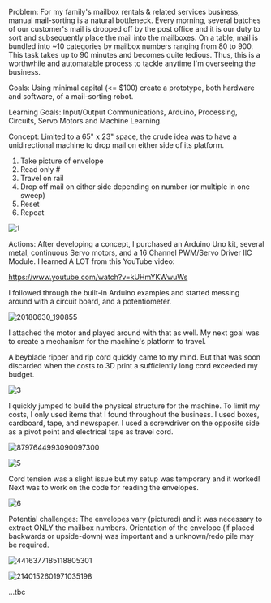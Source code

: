 Problem:
For my family's mailbox rentals & related services business, manual mail-sorting is a natural bottleneck. Every morning, several batches of our customer's mail is dropped off by the post office and it is our duty to sort and subsequently place the mail into the mailboxes. On a table, mail is bundled into ~10 categories by mailbox numbers ranging from 80 to 900. This task takes up to 90 minutes and becomes quite tedious. Thus, this is a worthwhile and automatable process to tackle anytime I'm overseeing the business.

Goals:
Using minimal capital (<= $100) create a prototype, both hardware and software, of a mail-sorting robot.

Learning Goals:
Input/Output Communications, Arduino, Processing, Circuits, Servo Motors and Machine Learning.

Concept:
Limited to a 65" x 23" space, the crude idea was to have a unidirectional machine to drop mail on either side of its platform.
1. Take picture of envelope
2. Read only #
3. Travel on rail
4. Drop off mail on either side depending on number (or multiple in one sweep)
5. Reset
6. Repeat

![1](https://user-images.githubusercontent.com/42861174/66092295-6532b380-e540-11e9-82d3-ac05c5bf04f9.jpg)

Actions:
After developing a concept, I purchased an Arduino Uno kit, several metal, continuous Servo motors, and a 16 Channel PWM/Servo Driver IIC Module. I learned A LOT from this YouTube video:

https://www.youtube.com/watch?v=kUHmYKWwuWs

I followed through the built-in Arduino examples and started messing around with a circuit board, and a potentiometer.

![20180630_190855](https://user-images.githubusercontent.com/42861174/66090645-31a05b00-e539-11e9-9e4e-02d72b20647f.jpg)

I attached the motor and played around with that as well. My next goal was to create a mechanism for the machine's platform to travel. 

A beyblade ripper and rip cord quickly came to my mind. But that was soon discarded when the costs to 3D print a sufficiently long cord exceeded my budget. 

![3](https://user-images.githubusercontent.com/42861174/66092299-6663e080-e540-11e9-8b4c-c6d10b074075.jpg)

I quickly jumped to build the physical structure for the machine. To limit my costs, I only used items that I found throughout the business. I used boxes, cardboard, tape, and newspaper. I used a screwdriver on the opposite side as a pivot point and electrical tape as travel cord. 

![8797644993090097300](https://user-images.githubusercontent.com/42861174/66091173-8e9d1080-e53b-11e9-81bc-7048e00f03b8.jpg)

![5](https://user-images.githubusercontent.com/42861174/66091505-e5efb080-e53c-11e9-8c39-281fae5c5bf3.jpg)

Cord tension was a slight issue but my setup was temporary and it worked! Next was to work on the code for reading the envelopes. 

![6](https://user-images.githubusercontent.com/42861174/66091510-e7b97400-e53c-11e9-832e-e3560512192a.jpg)

Potential challenges: The envelopes vary (pictured) and it was necessary to extract ONLY the mailbox numbers. Orientation of the envelope (if placed backwards or upside-down) was important and a unknown/redo pile may be required.

![4416377185118805301](https://user-images.githubusercontent.com/42861174/66090675-48df4880-e539-11e9-993b-9b49bad32c12.jpg)

![2140152601971035198](https://user-images.githubusercontent.com/42861174/66090677-4b41a280-e539-11e9-95c2-57fe9d0bd54a.jpg)

...tbc

